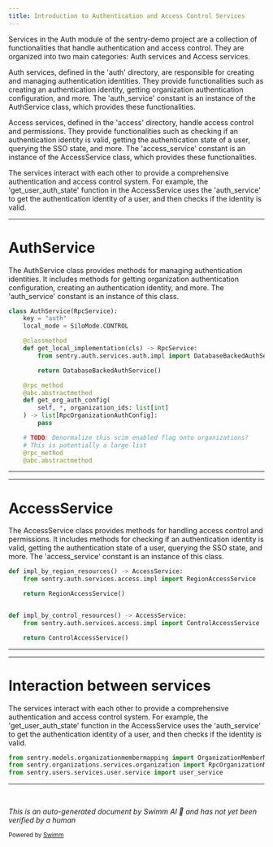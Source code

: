 ```yaml
---
title: Introduction to Authentication and Access Control Services
---
```

Services in the Auth module of the sentry-demo project are a collection of functionalities that handle authentication and access control. They are organized into two main categories: Auth services and Access services.

Auth services, defined in the 'auth' directory, are responsible for creating and managing authentication identities. They provide functionalities such as creating an authentication identity, getting organization authentication configuration, and more. The 'auth_service' constant is an instance of the AuthService class, which provides these functionalities.

Access services, defined in the 'access' directory, handle access control and permissions. They provide functionalities such as checking if an authentication identity is valid, getting the authentication state of a user, querying the SSO state, and more. The 'access_service' constant is an instance of the AccessService class, which provides these functionalities.

The services interact with each other to provide a comprehensive authentication and access control system. For example, the 'get_user_auth_state' function in the AccessService uses the 'auth_service' to get the authentication identity of a user, and then checks if the identity is valid.

<SwmSnippet path="/src/sentry/auth/services/auth/service.py" line="15">

---

# AuthService

The AuthService class provides methods for managing authentication identities. It includes methods for getting organization authentication configuration, creating an authentication identity, and more. The 'auth_service' constant is an instance of this class.

```python
class AuthService(RpcService):
    key = "auth"
    local_mode = SiloMode.CONTROL

    @classmethod
    def get_local_implementation(cls) -> RpcService:
        from sentry.auth.services.auth.impl import DatabaseBackedAuthService

        return DatabaseBackedAuthService()

    @rpc_method
    @abc.abstractmethod
    def get_org_auth_config(
        self, *, organization_ids: list[int]
    ) -> list[RpcOrganizationAuthConfig]:
        pass

    # TODO: Denormalize this scim enabled flag onto organizations?
    # This is potentially a large list
    @rpc_method
    @abc.abstractmethod
```

---

</SwmSnippet>

<SwmSnippet path="/src/sentry/auth/services/access/service.py" line="128">

---

# AccessService

The AccessService class provides methods for handling access control and permissions. It includes methods for checking if an authentication identity is valid, getting the authentication state of a user, querying the SSO state, and more. The 'access_service' constant is an instance of this class.

```python
def impl_by_region_resources() -> AccessService:
    from sentry.auth.services.access.impl import RegionAccessService

    return RegionAccessService()


def impl_by_control_resources() -> AccessService:
    from sentry.auth.services.access.impl import ControlAccessService

    return ControlAccessService()
```

---

</SwmSnippet>

<SwmSnippet path="/src/sentry/auth/services/access/impl.py" line="15">

---

# Interaction between services

The services interact with each other to provide a comprehensive authentication and access control system. For example, the 'get_user_auth_state' function in the AccessService uses the 'auth_service' to get the authentication identity of a user, and then checks if the identity is valid.

```python
from sentry.models.organizationmembermapping import OrganizationMemberMapping
from sentry.organizations.services.organization import RpcOrganizationMemberSummary
from sentry.users.services.user.service import user_service
```

---

</SwmSnippet>

&nbsp;

*This is an auto-generated document by Swimm AI 🌊 and has not yet been verified by a human*

<SwmMeta version="3.0.0" repo-id="Z2l0aHViJTNBJTNBc2VudHJ5LWRlbW8lM0ElM0FTd2ltbS1EZW1v" repo-name="sentry-demo" doc-type="overview"><sup>Powered by [Swimm](/)</sup></SwmMeta>
